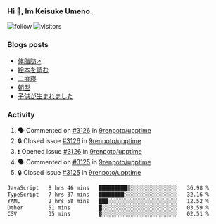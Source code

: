 ### Hi 👋, Im Keisuke Umeno.

<!--
**9renpoto/9renpoto** is a ✨ _special_ ✨ repository because its `README.md` (this file) appears on your GitHub profile.

Here are some ideas to get you started:

- 🔭 I’m currently working on ...
- 🌱 I’m currently learning ...
- 👯 I’m looking to collaborate on ...
- 🤔 I’m looking for help with ...
- 💬 Ask me about ...
- 📫 How to reach me: ...
- 😄 Pronouns: ...
- ⚡ Fun fact: ...
-->

![follow](https://img.shields.io/github/followers/9renpoto?label=Follow&style=social)
![visitors](https://komarev.com/ghpvc/?username=9renpoto&label=Profile%20views&color=0e75b6&style=flat)

### Blogs posts

<!-- BLOG-POST-LIST:START -->
- [体脂肪↗](https://9renpoto.win/entry/2024/08/12/gaining_fat)
- [絵本を読む](https://9renpoto.win/entry/2024/07/26/picture_book)
- [二度寝](https://9renpoto.win/entry/2024/07/18/going_back_to_sleep)
- [朝型](https://9renpoto.win/entry/2024/05/29/im-an-early)
- [子供が生まれました](https://9renpoto.win/entry/2024/04/18/hello-world)
<!-- BLOG-POST-LIST:END -->

### Activity

<!--START_SECTION:activity-->
1. 🗣 Commented on [#3126](https://github.com/9renpoto/upptime/issues/3126#issuecomment-2330333629) in [9renpoto/upptime](https://github.com/9renpoto/upptime)
2. 🔒 Closed issue [#3126](https://github.com/9renpoto/upptime/issues/3126) in [9renpoto/upptime](https://github.com/9renpoto/upptime)
3. ❗ Opened issue [#3126](https://github.com/9renpoto/upptime/issues/3126) in [9renpoto/upptime](https://github.com/9renpoto/upptime)
4. 🗣 Commented on [#3125](https://github.com/9renpoto/upptime/issues/3125#issuecomment-2328168302) in [9renpoto/upptime](https://github.com/9renpoto/upptime)
5. 🔒 Closed issue [#3125](https://github.com/9renpoto/upptime/issues/3125) in [9renpoto/upptime](https://github.com/9renpoto/upptime)
<!--END_SECTION:activity-->

<!--START_SECTION:waka-->

```txt
JavaScript   8 hrs 46 mins   █████████▒░░░░░░░░░░░░░░░   36.98 %
TypeScript   7 hrs 37 mins   ████████░░░░░░░░░░░░░░░░░   32.16 %
YAML         2 hrs 58 mins   ███░░░░░░░░░░░░░░░░░░░░░░   12.52 %
Other        51 mins         █░░░░░░░░░░░░░░░░░░░░░░░░   03.59 %
CSV          35 mins         ▓░░░░░░░░░░░░░░░░░░░░░░░░   02.51 %
```

<!--END_SECTION:waka-->
